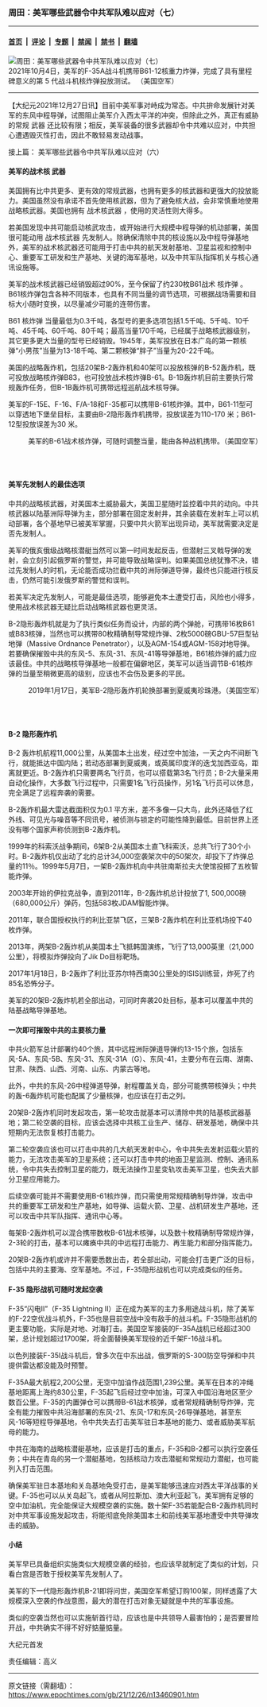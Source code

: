 ### 周田：美军哪些武器令中共军队难以应对（七）

---

#### [首页](../../../..?n13460901) &nbsp;|&nbsp; [评论](../../../../../epoch-comment?n13460901) &nbsp;|&nbsp; [专题](../../../../../epoch-special?n13460901) &nbsp;|&nbsp; [禁闻](../../../../../epoch-news?n13460901) &nbsp;|&nbsp; [禁书](../../../../../books?n13460901) &nbsp;|&nbsp; [翻墙](https://github.com/gfw-breaker/nogfw/blob/master/README.md?n13460901)


<div><img alt="周田：美军哪些武器令中共军队难以应对（七）" class="attachment-djy_600_400 size-djy_600_400 wp-post-image" src="https://i.epochtimes.com/assets/uploads/2021/12/id13460910-210921-F-LY743-1001-600x400.jpg"/>
<div class="caption">
 2021年10月4日，美军的F-35A战斗机携带B61-12核重力炸弹，完成了具有里程碑意义的第 5 代战斗机核炸弹投放测试。 （美国空军）
</div></div><hr/><div class="post_content" id="artbody" itemprop="articleBody">
 <!-- article content begin -->
 <p>
  【大纪元2021年12月27日讯】目前中美军事对峙成为常态。中共拚命发展针对美军的东风中程导弹，试图阻止美军介入西太平洋的冲突，但除此之外，真正有威胁的常规
  <ok href="https://www.epochtimes.com/gb/tag/%E6%AD%A6%E5%99%A8.html">
   武器
  </ok>
  还比较有限；相反，美军装备的很多武器却令中共难以应对，中共担心遭遇毁灭性打击，因此不敢轻易发动战事。
 </p>
 <p>
  接上篇：
  <ok href="https://www.epochtimes.com/gb/21/12/19/n13446995.htm">
   美军哪些武器令中共军队难以应对（六）
  </ok>
 </p>
 <h4>
  <strong>
   美军的战术核
   <ok href="https://www.epochtimes.com/gb/tag/%E6%AD%A6%E5%99%A8.html">
    武器
   </ok>
  </strong>
 </h4>
 <p>
  美国拥有比中共更多、更有效的常规武器，也拥有更多的核武器和更强大的投放能力。美国虽然没有承诺不首先使用核武器，但为了避免核大战，会非常慎重地使用战略核武器。美国也拥有
  <ok href="https://www.epochtimes.com/gb/tag/%E6%88%98%E6%9C%AF%E6%A0%B8%E6%AD%A6%E5%99%A8.html">
   战术核武器
  </ok>
  ，使用的灵活性则大得多。
 </p>
 <p>
  若美国发现中共可能启动核武攻击，或开始进行大规模中程导弹的机动部署，美国很可能动用
  <ok href="https://www.epochtimes.com/gb/tag/%E6%88%98%E6%9C%AF%E6%A0%B8%E6%AD%A6%E5%99%A8.html">
   战术核武器
  </ok>
  先发制人。除确保清除中共的核设施以及中程导弹基地外，美军的战术核武器还可能用于打击中共的航天发射基地、卫星监视和控制中心、重要军工研发和生产基地、关键的海军基地，以及中共军队指挥机关与核心通讯设施等。
 </p>
 <p>
  美军的战术核武器已经销毁超过90%，至今保留了约230枚B61战术
  <ok href="https://www.epochtimes.com/gb/tag/%E6%A0%B8%E7%82%B8%E5%BC%B9.html">
   核炸弹
  </ok>
  。B61核炸弹包含各种不同版本，也具有不同当量的调节选项，可根据战场需要和目标大小随时变换，以尽量减少可能的连带伤害。
 </p>
 <p>
  B61
  <ok href="https://www.epochtimes.com/gb/tag/%E6%A0%B8%E7%82%B8%E5%BC%B9.html">
   核炸弹
  </ok>
  当量最低为0.3千吨，各型号的更多选项包括1.5千吨、5千吨、10千吨、45千吨、60千吨、80千吨；最高当量170千吨，已经属于战略核武器级别，其它更多更大当量的型号已经销毁。1945年，美军投放在日本广岛的第一颗核弹“小男孩”当量为13-18千吨、第二颗核弹“胖子”当量为20-22千吨。
 </p>
 <p>
  美国的战略轰炸机，包括20架B-2轰炸机和40架可以投放核弹的B-52轰炸机，既可投放战略核炸弹B83，也可投放战术核炸弹B-61。B-1B轰炸机目前主要执行常规轰炸任务，但B-1B轰炸机可携带远程巡航战术核导弹。
 </p>
 <p>
  美军的F-15E、F-16、F/A-18和F-35都可以携带B-61核炸弹。其中，B61-11型可以穿透地下堡垒目标，主要由B-2隐形轰炸机携带，投放误差为110-170 米；B61-12型投放误差为30 米。
 </p>
 <figure aria-describedby="caption-attachment-13460915" class="wp-caption aligncenter" id="attachment_13460915" style="width: 600px">
  <ok href="https://i.epochtimes.com/assets/uploads/2021/12/id13460915-B-61_bomb.jpg" target="_blank">
   <img alt="" class="size-large wp-image-13460915" src="https://i.epochtimes.com/assets/uploads/2021/12/id13460915-B-61_bomb-600x263.jpg"/>
  </ok>
  <br/><figcaption class="wp-caption-text" id="caption-attachment-13460915">
   美军的B-61战术核炸弹，可随时调整当量，能由各种战机携带。（美国空军）
  </figcaption><br/>
 </figure><br/>
 <h4>
  <strong>
   美军先发制人的最佳选项
  </strong>
 </h4>
 <p>
  中共的战略核武器，对美国本土威胁最大，美国卫星随时监控着中共的动向。中共核武器以陆基洲际导弹为主，部分部署在固定发射井，其余装载在发射车上可以机动部署，各个基地早已被美军掌握，只要中共火箭军出现异动，美军就需要决定是否先发制人。
 </p>
 <p>
  美军的俄亥俄级战略核潜艇当然可以第一时间发起反击，但潜射三叉戟导弹的发射，会立刻引起俄罗斯的警觉，并可能导致战略误判。如果美国总统犹豫不决，错过先发制人的时机，无论能否成功拦截中共的洲际弹道导弹，最终也只能进行核反击，仍然可能引发俄罗斯的警觉和误判。
 </p>
 <p>
  若美军决定先发制人，可能是最佳选项，能够避免本土遭受打击，风险也小得多，使用战术核武器无疑比启动战略核武器也更灵活。
 </p>
 <p>
  B-2隐形轰炸机就是为了执行类似任务而设计，内部的两个弹舱，可携带16枚B61或B83核弹，当然也可以携带80枚精确制导常规炸弹、2枚5000磅GBU-57巨型钻地弹（Massive Ordnance Penetrator），以及AGM-154或AGM-158对地导弹。若要确保摧毁中共的东风-5、东风-31、东风-41等导弹基地，B61核炸弹的威力应该最佳。中共的战略核导弹基地一般都在偏僻地区，美军可以适当调节B-61核炸弹的当量至稍微更高的级别，应该也不会伤及更多的平民。
 </p>
 <figure aria-describedby="caption-attachment-13460916" class="wp-caption aligncenter" id="attachment_13460916" style="width: 600px">
  <ok href="https://i.epochtimes.com/assets/uploads/2021/12/id13460916-33109145868_402feea240_k.jpg" target="_blank">
   <img alt="" class="size-large wp-image-13460916" src="https://i.epochtimes.com/assets/uploads/2021/12/id13460916-33109145868_402feea240_k-600x338.jpg"/>
  </ok>
  <br/><figcaption class="wp-caption-text" id="caption-attachment-13460916">
   2019年1月17日，美军B-2隐形轰炸机轮换部署到夏威夷珍珠港。（美国空军）
  </figcaption><br/>
 </figure><br/>
 <h4>
  <strong>
   B-2 隐形轰炸机
  </strong>
 </h4>
 <p>
  B-2 轰炸机航程11,000公里，从美国本土出发，经过空中加油，一天之内不间断飞行，就能抵达中国内陆；若动态部署到夏威夷，或英属印度洋的迭戈加西亚岛，距离就更近。B-2轰炸机只需要两名飞行员，也可以搭载第3名飞行员；B-2大量采用自动化操作，大多数飞行过程中，只需要1名飞行员操作，另1名飞行员可以休息，完全满足了远程奔袭的需要。
 </p>
 <p>
  B-2轰炸机最大雷达截面积仅为0.1 平方米，差不多像一只大鸟，此外还降低了红外线、可见光与噪音等不同讯号，被侦测与锁定的可能性降到最低。目前世界上还没有哪个国家声称侦测到B-2轰炸机。
 </p>
 <p>
  1999年的科索沃战争期间，6架B-2从美国本土直飞科索沃，总共飞行了30个小时。B-2轰炸机仅出动了北约总计34,000空袭架次中的50架次，却投下了炸弹总量的11％。1999年5月7日，一架B-2轰炸机向中共驻南斯拉夫大使馆投掷了五枚智能炸弹。
 </p>
 <p>
  2003年开始的伊拉克战争，直到2011年，B-2轰炸机总计投放了1, 500,000磅（680,000公斤）弹药，包括583枚JDAM智能炸弹。
 </p>
 <p>
  2011年，联合国授权执行的利比亚禁飞区，三架B-2轰炸机在利比亚机场投下40枚炸弹。
 </p>
 <p>
  2013年，两架B-2轰炸机从美国本土飞抵韩国演练，飞行了13,000英里（21,000公里），将模拟炸弹投向了Jik Do目标靶场。
 </p>
 <p>
  2017年1月18日，B-2轰炸了利比亚苏尔特西南30公里处的ISIS训练营，炸死了约85名恐怖分子。
 </p>
 <p>
  美军的20架B-2轰炸机若全部出动，可同时奔袭20处目标，基本可以覆盖中共的陆基战略导弹基地。
 </p>
 <p>
 </p>
 <h4>
  <strong>
   一次即可摧毁中共的主要核力量
  </strong>
 </h4>
 <p>
  中共火箭军总计部署约40个旅，其中远程洲际弹道导弹约13-15个旅，包括东风-5A、东风-5B、东风-31、东风-31A（G）、东风-41，主要分布在云南、湖南、甘肃、陕西、山西、河南、山东、内蒙古等地。
 </p>
 <p>
  此外，中共的东风-26中程弹道导弹，射程覆盖关岛，部分可能携带核弹头；中共的轰-6轰炸机可能也配属了少量核弹，也应该在打击之列。
 </p>
 <p>
  20架B-2轰炸机同时发起攻击，第一轮攻击就基本可以清除中共的陆基核武器基地；第二轮空袭的目标，应该会选择中共核工业生产、储存、研发基地，确保中共短期内无法恢复核打击能力。
 </p>
 <p>
  第二轮空袭应该也可以打击中共的几大航天发射中心，令中共失去发射运载火箭的能力，无法攻击美军的卫星系统；还可以打击中共的地面卫星监测、控制、通讯系统，令中共失去控制卫星的能力，既无法操作卫星变轨攻击美军卫星，也失去大部分卫星应用能力。
 </p>
 <p>
  后续空袭可能并不需要使用B-61核炸弹，而只需使用常规精确制导炸弹，攻击中共的重要军工研发和生产基地，如导弹、运载火箭、卫星、战机研发生产基地，还可以攻击中共军队指挥、通讯中心等。
 </p>
 <p>
  每架B-2轰炸机可以混合携带数枚B-61战术核弹，以及数十枚精确制导常规炸弹，2-3轮的打击，基本可以瘫痪中共的中远程打击能力、再生能力和部分指挥能力。
 </p>
 <p>
  20架B-2轰炸机或许并不需要悉数出击，若全部出动，可能会打击更广泛的目标，包括中共的主要海、空军基地。不过，F-35隐形战机也可以完成类似的任务。
 </p>
 <p>
 </p>
 <h4>
  <strong>
   F-35
  </strong>
  <strong>
   隐形战机可随时发起空袭
  </strong>
 </h4>
 <p>
  F-35“闪电II”（F-35 Lightning II）正在成为美军的主力多用途战斗机，除了美军的F-22空优战斗机外，F-35也是目前空战中没有敌手的战斗机。F-35隐形战机的更主要功能，实际是对地、对海打击。美国空军接装的F-35A战机已经超过300架，总计规划超过1700架，将全面替换美军现役的近千架F-16战斗机。
 </p>
 <p>
  以色列接装F-35I战斗机后，曾多次在中东出战，俄罗斯的S-300防空导弹和中共提供雷达都没能及时预警。
 </p>
 <p>
  F-35A最大航程2,200公里，无空中加油作战范围1,239公里。美军在日本的冲绳基地距离上海约830公里，F-35起飞后经过空中加油，可深入中国沿海地区至少数百公里。F-35的内置弹仓可以携带B-61战术核弹，或者常规精确制导炸弹，完全有能力摧毁中共沿海部署的东风-21、东风-17和东风-26导弹基地，甚至东风-16等短程导弹基地，令中共失去打击美军驻日本基地的能力、或者威胁美军航母的能力。
 </p>
 <p>
  中共在海南的战略核潜艇基地，应该是打击的重点，F-35和B-2都可以执行空袭任务；中共在青岛的另一个潜艇基地，包括核动力攻击潜艇和常规动力潜艇，也可能列入打击范围。
 </p>
 <p>
  确保美军驻日本基地和关岛基地免受打击，是美军能够迅速应对西太平洋战事的关键。F-35也可以从关岛起飞，或者从阿拉斯加、澳大利亚起飞，美军拥有足够的空中加油机，完全能保证大规模空袭的实施。数十架F-35若能配合B-2轰炸机同时对中共军事设施发起攻击，将能彻底免除美国本土和前线美军基地遭受中共导弹攻击的威胁。
 </p>
 <h4>
  <strong>
   小结
  </strong>
 </h4>
 <p>
  美军早已具备组织实施类似大规模空袭的经验，也应该早就制定了类似的计划，只看白宫是否敢于授权美军先发制人了。
 </p>
 <p>
  美军的下一代隐形轰炸机B-21即将问世，美国空军希望订购100架，同样透露了大规模深入空袭的作战意图，最大的潜在打击对象无疑就是中共的军事设施。
 </p>
 <p>
  类似的空袭当然也可以实施斩首行动，应该也是中共领导人最害怕的；是否要冒险开战，中共确实不得不好好掂量掂量。
 </p>
 <p>
  大纪元首发
 </p>
 <p>
  责任编辑：高义
 </p>
 <!-- article content end -->
 <div id="below_article_ad">
 </div>
</div>


---

原文链接（需翻墙）：https://www.epochtimes.com/gb/21/12/26/n13460901.htm